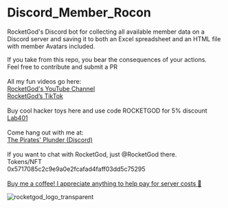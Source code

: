# Discord_Member_Rocon
RocketGod's Discord bot for collecting all available member data on a Discord server and saving it to both an Excel spreadsheet and an HTML file with member Avatars included.


<p>
If you take from this repo, you bear the consequences of your actions.<br>
Feel free to contribute and submit a PR<br>
<br>
All my fun videos go here:<br>
<a href="https://youtube.com/@lordRocketGod">RocketGod's YouTube Channel</a><br>
<a href="https://tiktok.com/@rocketgod.hacker">RocketGod’s TikTok</a><br>
<br>
Buy cool hacker toys here and use code ROCKETGOD for 5% discount<br>
<a href="https://lab401.com/r?id=iop7bf">Lab401</a><br>
<br>
Come hang out with me at:<br>
<a href="https://discord.gg/5DMM6RNtG8">The Pirates' Plunder (Discord)</a><br>
<br>
If you want to chat with RocketGod, just @RocketGod there.
<br>
Tokens/NFT<br>
0x5717085c2c9e9a0e2fcafad4faff03dd5c75295<br>
<br>
<a href="https://www.buymeacoffee.com/RocketGod">Buy me a coffee! I appreciate anything to help pay for server costs 🥰</a>

![rocketgod_logo_transparent](https://user-images.githubusercontent.com/57732082/213221533-171b37da-46e5-4661-ac47-c7f23d24b816.png)

